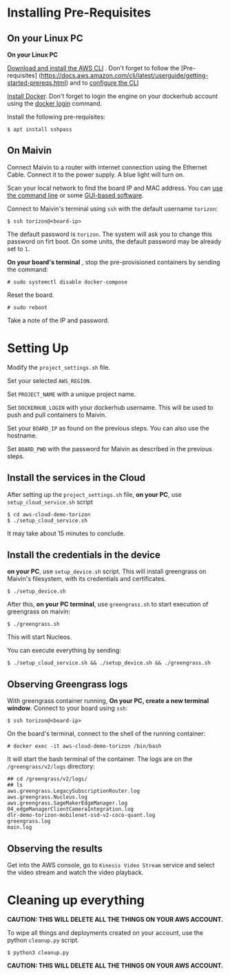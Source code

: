 # Installing Pre-Requisites #

## On your Linux PC ##

**On your Linux PC**

[Download and install the AWS CLI](http://docs.aws.amazon.com/cli/latest/userguide/installing.html) . Don't forget to follow the [Pre-requisites] (https://docs.aws.amazon.com/cli/latest/userguide/getting-started-prereqs.html) and to [configure the CLI](https://docs.aws.amazon.com/cli/latest/userguide/cli-configure-quickstart.html)

[Install Docker](https://docs.docker.com/get-docker/). Don't forget to login the engine on your dockerhub account using the [docker login](https://docs.docker.com/engine/reference/commandline/login/) command.

Install the following pre-requisites:
``` 
$ apt install sshpass
```

## On Maivin ##

Connect Maivin to a router with internet connection using the Ethernet Cable. Connect it to the power supply. A blue light will turn on.

Scan your local network to find the board IP and MAC address. You can [use the command line](https://developer-archives.toradex.com/knowledge-base/scan-your-local-network-to-find-the-board-ip-and-mac-address) or some [GUI-based software](https://angryip.org/download/#linux).

Connect to Maivin's terminal using `ssh` with the default username `torizon`:

```
$ ssh torizon@<board-ip>
```

The default password is `torizon`. The system will ask you to change this password on firt boot. On some units, the default password may be already set to `1`.

**On your board's terminal** , stop the pre-provisioned containers by sending the command:

```
# sudo systemctl disable docker-compose
```

Reset the board.

```
# sudo reboot
```

Take a note of the IP and password.

# Setting Up #

Modify the `project_settings.sh` file.

Set your selected `AWS_REGION`.

Set `PROJECT_NAME` with a unique project name.

Set `DOCKERHUB_LOGIN` with your dockerhub username. This will be used to push and pull containers to Maivin.

Set your `BOARD_IP` as found on the previous steps. You can also use the hostname.

Set `BOARD_PWD` with the password for Maivin as described in the previous steps.

## Install the services in the Cloud ##

After setting up the `project_settings.sh` file, **on your PC**, use `setup_cloud_service.sh` script

```
$ cd aws-cloud-demo-torizon
$ ./setup_cloud_service.sh
```

It may take about 15 minutes to conclude.

## Install the credentials in the device ##

**on your PC**, use `setup_device.sh` script. This will install greengrass on Maivin's filesystem, with its credentials and certificates.

```
$ ./setup_device.sh
```

After this, **on your PC terminal**, use `greengrass.sh` to start execution of greengrass on maivin:


```
$ ./greengrass.sh
```

This will start Nucleos.

You can execute everything by sending:

```
$ ./setup_cloud_service.sh && ./setup_device.sh && ./greengrass.sh 
```

## Observing Greengrass logs ##

With greengrass container running, **On your PC, create a new terminal window**. Connect to your board using `ssh`:

```
$ ssh torizon@<board-ip>
``` 

On the board's terminal, connect to the shell of the running container:

```
# docker exec -it aws-cloud-demo-torizon /bin/bash
```

It will start the bash terminal of the container. The logs are on the `/greengrass/v2/logs` directory:

```
## cd /greengrass/v2/logs/
## ls
aws.greengrass.LegacySubscriptionRouter.log
aws.greengrass.Nucleus.log
aws.greengrass.SageMakerEdgeManager.log
04_edgeManagerClientCameraIntegration.log
dlr-demo-torizon-mobilenet-ssd-v2-coco-quant.log
greengrass.log
main.log
```

## Observing the results ##

Get into the AWS console, go to `Kinesis Video Stream` service and select the video stream and watch the video playback.

# Cleaning up everything #

**CAUTION: THIS WILL DELETE ALL THE THINGS ON YOUR AWS ACCOUNT.**

To wipe all things and deployments created on your account, use the python `cleanup.py` script.

```
$ python3 cleanup.py
```

**CAUTION: THIS WILL DELETE ALL THE THINGS ON YOUR AWS ACCOUNT.**

